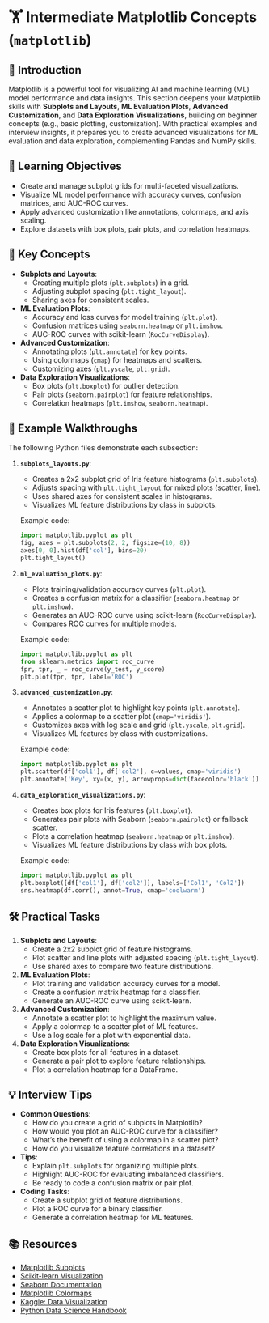 # 🏋️ Intermediate Matplotlib Concepts (`matplotlib`)

## 📖 Introduction
Matplotlib is a powerful tool for visualizing AI and machine learning (ML) model performance and data insights. This section deepens your Matplotlib skills with **Subplots and Layouts**, **ML Evaluation Plots**, **Advanced Customization**, and **Data Exploration Visualizations**, building on beginner concepts (e.g., basic plotting, customization). With practical examples and interview insights, it prepares you to create advanced visualizations for ML evaluation and data exploration, complementing Pandas and NumPy skills.

## 🎯 Learning Objectives
- Create and manage subplot grids for multi-faceted visualizations.
- Visualize ML model performance with accuracy curves, confusion matrices, and AUC-ROC curves.
- Apply advanced customization like annotations, colormaps, and axis scaling.
- Explore datasets with box plots, pair plots, and correlation heatmaps.

## 🔑 Key Concepts
- **Subplots and Layouts**:
  - Creating multiple plots (`plt.subplots`) in a grid.
  - Adjusting subplot spacing (`plt.tight_layout`).
  - Sharing axes for consistent scales.
- **ML Evaluation Plots**:
  - Accuracy and loss curves for model training (`plt.plot`).
  - Confusion matrices using `seaborn.heatmap` or `plt.imshow`.
  - AUC-ROC curves with scikit-learn (`RocCurveDisplay`).
- **Advanced Customization**:
  - Annotating plots (`plt.annotate`) for key points.
  - Using colormaps (`cmap`) for heatmaps and scatters.
  - Customizing axes (`plt.yscale`, `plt.grid`).
- **Data Exploration Visualizations**:
  - Box plots (`plt.boxplot`) for outlier detection.
  - Pair plots (`seaborn.pairplot`) for feature relationships.
  - Correlation heatmaps (`plt.imshow`, `seaborn.heatmap`).

## 📝 Example Walkthroughs
The following Python files demonstrate each subsection:

1. **`subplots_layouts.py`**:
   - Creates a 2x2 subplot grid of Iris feature histograms (`plt.subplots`).
   - Adjusts spacing with `plt.tight_layout` for mixed plots (scatter, line).
   - Uses shared axes for consistent scales in histograms.
   - Visualizes ML feature distributions by class in subplots.

   Example code:
   ```python
   import matplotlib.pyplot as plt
   fig, axes = plt.subplots(2, 2, figsize=(10, 8))
   axes[0, 0].hist(df['col'], bins=20)
   plt.tight_layout()
   ```

2. **`ml_evaluation_plots.py`**:
   - Plots training/validation accuracy curves (`plt.plot`).
   - Creates a confusion matrix for a classifier (`seaborn.heatmap` or `plt.imshow`).
   - Generates an AUC-ROC curve using scikit-learn (`RocCurveDisplay`).
   - Compares ROC curves for multiple models.

   Example code:
   ```python
   import matplotlib.pyplot as plt
   from sklearn.metrics import roc_curve
   fpr, tpr, _ = roc_curve(y_test, y_score)
   plt.plot(fpr, tpr, label='ROC')
   ```

3. **`advanced_customization.py`**:
   - Annotates a scatter plot to highlight key points (`plt.annotate`).
   - Applies a colormap to a scatter plot (`cmap='viridis'`).
   - Customizes axes with log scale and grid (`plt.yscale`, `plt.grid`).
   - Visualizes ML features by class with customizations.

   Example code:
   ```python
   import matplotlib.pyplot as plt
   plt.scatter(df['col1'], df['col2'], c=values, cmap='viridis')
   plt.annotate('Key', xy=(x, y), arrowprops=dict(facecolor='black'))
   ```

4. **`data_exploration_visualizations.py`**:
   - Creates box plots for Iris features (`plt.boxplot`).
   - Generates pair plots with Seaborn (`seaborn.pairplot`) or fallback scatter.
   - Plots a correlation heatmap (`seaborn.heatmap` or `plt.imshow`).
   - Visualizes ML feature distributions by class with box plots.

   Example code:
   ```python
   import matplotlib.pyplot as plt
   plt.boxplot([df['col1'], df['col2']], labels=['Col1', 'Col2'])
   sns.heatmap(df.corr(), annot=True, cmap='coolwarm')
   ```

## 🛠️ Practical Tasks
1. **Subplots and Layouts**:
   - Create a 2x2 subplot grid of feature histograms.
   - Plot scatter and line plots with adjusted spacing (`plt.tight_layout`).
   - Use shared axes to compare two feature distributions.
2. **ML Evaluation Plots**:
   - Plot training and validation accuracy curves for a model.
   - Create a confusion matrix heatmap for a classifier.
   - Generate an AUC-ROC curve using scikit-learn.
3. **Advanced Customization**:
   - Annotate a scatter plot to highlight the maximum value.
   - Apply a colormap to a scatter plot of ML features.
   - Use a log scale for a plot with exponential data.
4. **Data Exploration Visualizations**:
   - Create box plots for all features in a dataset.
   - Generate a pair plot to explore feature relationships.
   - Plot a correlation heatmap for a DataFrame.

## 💡 Interview Tips
- **Common Questions**:
  - How do you create a grid of subplots in Matplotlib?
  - How would you plot an AUC-ROC curve for a classifier?
  - What’s the benefit of using a colormap in a scatter plot?
  - How do you visualize feature correlations in a dataset?
- **Tips**:
  - Explain `plt.subplots` for organizing multiple plots.
  - Highlight AUC-ROC for evaluating imbalanced classifiers.
  - Be ready to code a confusion matrix or pair plot.
- **Coding Tasks**:
  - Create a subplot grid of feature distributions.
  - Plot a ROC curve for a binary classifier.
  - Generate a correlation heatmap for ML features.

## 📚 Resources
- [Matplotlib Subplots](https://matplotlib.org/stable/gallery/subplots_axes_and_figures/subplots_demo.html)
- [Scikit-learn Visualization](https://scikit-learn.org/stable/visualizations.html)
- [Seaborn Documentation](https://seaborn.pydata.org/)
- [Matplotlib Colormaps](https://matplotlib.org/stable/tutorials/colors/colormaps.html)
- [Kaggle: Data Visualization](https://www.kaggle.com/learn/data-visualization)
- [Python Data Science Handbook](https://jakevdp.github.io/PythonDataScienceHandbook/)